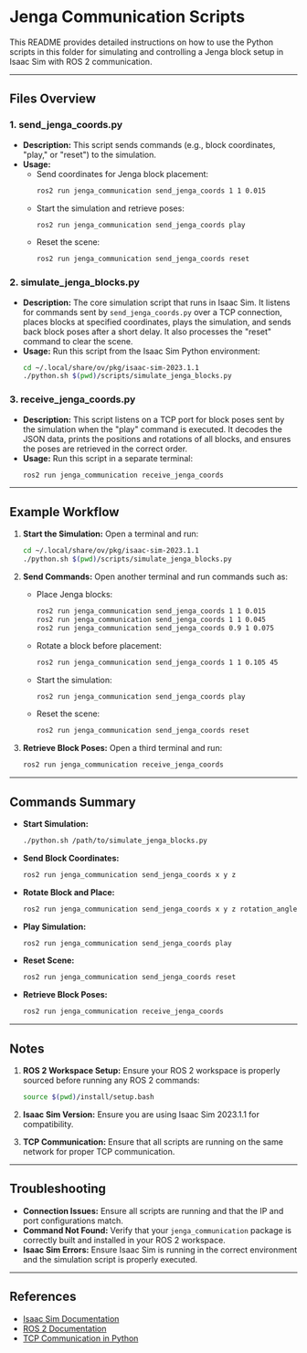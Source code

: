 # Jenga Communication Scripts

This README provides detailed instructions on how to use the Python scripts in this folder for simulating and controlling a Jenga block setup in Isaac Sim with ROS 2 communication.

---

## Files Overview

### 1. **send_jenga_coords.py**
   - **Description:** This script sends commands (e.g., block coordinates, "play," or "reset") to the simulation.
   - **Usage:**
     - Send coordinates for Jenga block placement:
       ```bash
       ros2 run jenga_communication send_jenga_coords 1 1 0.015
       ```
     - Start the simulation and retrieve poses:
       ```bash
       ros2 run jenga_communication send_jenga_coords play
       ```
     - Reset the scene:
       ```bash
       ros2 run jenga_communication send_jenga_coords reset
       ```

### 2. **simulate_jenga_blocks.py**
   - **Description:** The core simulation script that runs in Isaac Sim. It listens for commands sent by `send_jenga_coords.py` over a TCP connection, places blocks at specified coordinates, plays the simulation, and sends back block poses after a short delay. It also processes the "reset" command to clear the scene.
   - **Usage:**
     Run this script from the Isaac Sim Python environment:
     ```bash
     cd ~/.local/share/ov/pkg/isaac-sim-2023.1.1
     ./python.sh $(pwd)/scripts/simulate_jenga_blocks.py
     ```

### 3. **receive_jenga_coords.py**
   - **Description:** This script listens on a TCP port for block poses sent by the simulation when the "play" command is executed. It decodes the JSON data, prints the positions and rotations of all blocks, and ensures the poses are retrieved in the correct order.
   - **Usage:**
     Run this script in a separate terminal:
     ```bash
     ros2 run jenga_communication receive_jenga_coords
     ```

---

## Example Workflow

1. **Start the Simulation:**
   Open a terminal and run:
   ```bash
   cd ~/.local/share/ov/pkg/isaac-sim-2023.1.1
   ./python.sh $(pwd)/scripts/simulate_jenga_blocks.py
   ```

2. **Send Commands:**
   Open another terminal and run commands such as:
   - Place Jenga blocks:
     ```bash
     ros2 run jenga_communication send_jenga_coords 1 1 0.015
     ros2 run jenga_communication send_jenga_coords 1 1 0.045
     ros2 run jenga_communication send_jenga_coords 0.9 1 0.075
     ```
   - Rotate a block before placement:
     ```bash
     ros2 run jenga_communication send_jenga_coords 1 1 0.105 45
     ```
   - Start the simulation:
     ```bash
     ros2 run jenga_communication send_jenga_coords play
     ```
   - Reset the scene:
     ```bash
     ros2 run jenga_communication send_jenga_coords reset
     ```

3. **Retrieve Block Poses:**
   Open a third terminal and run:
   ```bash
   ros2 run jenga_communication receive_jenga_coords
   ```

---

## Commands Summary

- **Start Simulation:**
  ```bash
  ./python.sh /path/to/simulate_jenga_blocks.py
  ```

- **Send Block Coordinates:**
  ```bash
  ros2 run jenga_communication send_jenga_coords x y z
  ```

- **Rotate Block and Place:**
  ```bash
  ros2 run jenga_communication send_jenga_coords x y z rotation_angle
  ```

- **Play Simulation:**
  ```bash
  ros2 run jenga_communication send_jenga_coords play
  ```

- **Reset Scene:**
  ```bash
  ros2 run jenga_communication send_jenga_coords reset
  ```

- **Retrieve Block Poses:**
  ```bash
  ros2 run jenga_communication receive_jenga_coords
  ```

---

## Notes

1. **ROS 2 Workspace Setup:** Ensure your ROS 2 workspace is properly sourced before running any ROS 2 commands:
   ```bash
   source $(pwd)/install/setup.bash
   ```

2. **Isaac Sim Version:** Ensure you are using Isaac Sim 2023.1.1 for compatibility.

3. **TCP Communication:** Ensure that all scripts are running on the same network for proper TCP communication.

---

## Troubleshooting

- **Connection Issues:** Ensure all scripts are running and that the IP and port configurations match.
- **Command Not Found:** Verify that your `jenga_communication` package is correctly built and installed in your ROS 2 workspace.
- **Isaac Sim Errors:** Ensure Isaac Sim is running in the correct environment and the simulation script is properly executed.

---

## References

- [Isaac Sim Documentation](https://developer.nvidia.com/isaac-sim)
- [ROS 2 Documentation](https://docs.ros.org/)
- [TCP Communication in Python](https://docs.python.org/3/library/socket.html)

